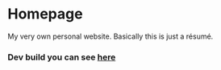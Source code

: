 # Homepage
My very own personal website. Basically this is just a résumé.

### Dev build you can see [here](https://homepage-git-refs-headsdevelop.loyko-vitaliy.now.sh)
